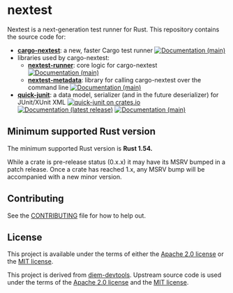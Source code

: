 # nextest

Nextest is a next-generation test runner for Rust. This repository contains the source code for:

* [**cargo-nextest**](cargo-nextest): a new, faster Cargo test runner [![Documentation (main)](https://img.shields.io/badge/docs-main-brightgreen)](https://nexte.st/rustdoc/cargo_nextest/)
* libraries used by cargo-nextest:
  * [**nextest-runner**](nextest-runner): core logic for cargo-nextest [![Documentation (main)](https://img.shields.io/badge/docs-main-brightgreen)](https://nexte.st/rustdoc/nextest_runner/)
  * [**nextest-metadata**](nextest-metadata): library for calling cargo-nextest over the command line [![Documentation (main)](https://img.shields.io/badge/docs-main-brightgreen)](https://nexte.st/rustdoc/nextest_metadata/)
* [**quick-junit**](quick-junit): a data model, serializer (and in the future deserializer) for JUnit/XUnit XML [![quick-junit on crates.io](https://img.shields.io/crates/v/quick-junit)](https://crates.io/crates/quick-junit) [![Documentation (latest release)](https://img.shields.io/badge/docs-latest-brightgreen)](https://docs.rs/quick-junit/) [![Documentation (main)](https://img.shields.io/badge/docs-main-purple)](https://nexte.st/rustdoc/quick_junit/)

## Minimum supported Rust version

The minimum supported Rust version is **Rust 1.54.**

While a crate is pre-release status (0.x.x) it may have its MSRV bumped in a patch release. Once a
crate has reached 1.x, any MSRV bump will be accompanied with a new minor version.

## Contributing

See the [CONTRIBUTING](CONTRIBUTING.md) file for how to help out.

## License

This project is available under the terms of either the [Apache 2.0 license](LICENSE-APACHE) or the [MIT
license](LICENSE-MIT).

This project is derived from [diem-devtools](https://github.com/diem/diem-devtools/). Upstream
source code is used under the terms of the [Apache 2.0
license](https://github.com/diem/diem-devtools/blob/main/LICENSE-APACHE) and the [MIT
license](https://github.com/diem/diem-devtools/blob/main/LICENSE-MIT).
